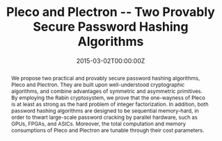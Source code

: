 ---
title: "Pleco and Plectron -- Two Provably Secure Password Hashing Algorithms"
authors:
- Bo Zhu
- admin
- Guang Gong

date: "2015-03-02T00:00:00Z"
doi: "10.1145/2699026.2699125"

# Publication type.
# Legend: 0 = Uncategorized; 1 = Conference paper; 2 = Journal article;
# 3 = Preprint / Working Paper; 4 = Report; 5 = Book; 6 = Book section;
# 7 = Thesis; 8 = Patent
publication_types: ["1"]

# Publication name and optional abbreviated publication name.
publication: "*The 5th ACM Conference on Data and Application Security and Privacy (CODASPY 2015)*"
publication_short: ""

abstract: We propose two practical and provably secure password hashing algorithms, Pleco and Plectron. They are built upon well-understood cryptographic algorithms, and combine advantages of symmetric and asymmetric primitives. By employing the Rabin cryptosystem, we prove that the one-wayness of Pleco is at least as strong as the hard problem of integer factorization. In addition, both password hashing algorithms are designed to be sequential memory-hard, in order to thwart large-scale password cracking by parallel hardware, such as GPUs, FPGAs, and ASICs. Moreover, the total computation and memory consumptions of Pleco and Plectron are tunable through their cost parameters.
---
